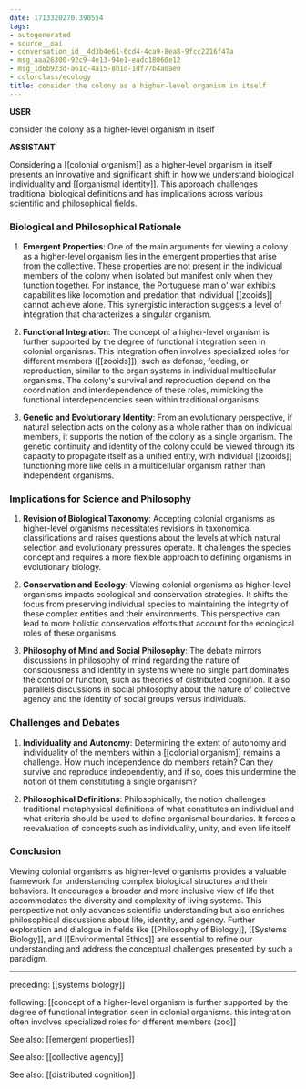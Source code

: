 ```yaml
---
date: 1713320270.390554
tags:
- autogenerated
- source__oai
- conversation_id__4d3b4e61-6cd4-4ca9-8ea8-9fcc2216f47a
- msg_aaa26300-92c9-4e13-94e1-eadc18060e12
- msg_1d6b923d-a61c-4a15-8b1d-1df77b4a0ae0
- colorclass/ecology
title: consider the colony as a higher-level organism in itself
---
```


**USER**

consider the colony as a higher-level organism in itself


**ASSISTANT**

Considering a [[colonial organism]] as a higher-level organism in itself presents an innovative and significant shift in how we understand biological individuality and [[organismal identity]]. This approach challenges traditional biological definitions and has implications across various scientific and philosophical fields.

### Biological and Philosophical Rationale

1. **Emergent Properties**: One of the main arguments for viewing a colony as a higher-level organism lies in the emergent properties that arise from the collective. These properties are not present in the individual members of the colony when isolated but manifest only when they function together. For instance, the Portuguese man o' war exhibits capabilities like locomotion and predation that individual [[zooids]] cannot achieve alone. This synergistic interaction suggests a level of integration that characterizes a singular organism.

2. **Functional Integration**: The concept of a higher-level organism is further supported by the degree of functional integration seen in colonial organisms. This integration often involves specialized roles for different members ([[zooids]]), such as defense, feeding, or reproduction, similar to the organ systems in individual multicellular organisms. The colony's survival and reproduction depend on the coordination and interdependence of these roles, mimicking the functional interdependencies seen within traditional organisms.

3. **Genetic and Evolutionary Identity**: From an evolutionary perspective, if natural selection acts on the colony as a whole rather than on individual members, it supports the notion of the colony as a single organism. The genetic continuity and identity of the colony could be viewed through its capacity to propagate itself as a unified entity, with individual [[zooids]] functioning more like cells in a multicellular organism rather than independent organisms.

### Implications for Science and Philosophy

1. **Revision of Biological Taxonomy**: Accepting colonial organisms as higher-level organisms necessitates revisions in taxonomical classifications and raises questions about the levels at which natural selection and evolutionary pressures operate. It challenges the species concept and requires a more flexible approach to defining organisms in evolutionary biology.

2. **Conservation and Ecology**: Viewing colonial organisms as higher-level organisms impacts ecological and conservation strategies. It shifts the focus from preserving individual species to maintaining the integrity of these complex entities and their environments. This perspective can lead to more holistic conservation efforts that account for the ecological roles of these organisms.

3. **Philosophy of Mind and Social Philosophy**: The debate mirrors discussions in philosophy of mind regarding the nature of consciousness and identity in systems where no single part dominates the control or function, such as theories of distributed cognition. It also parallels discussions in social philosophy about the nature of collective agency and the identity of social groups versus individuals.

### Challenges and Debates

1. **Individuality and Autonomy**: Determining the extent of autonomy and individuality of the members within a [[colonial organism]] remains a challenge. How much independence do members retain? Can they survive and reproduce independently, and if so, does this undermine the notion of them constituting a single organism?

2. **Philosophical Definitions**: Philosophically, the notion challenges traditional metaphysical definitions of what constitutes an individual and what criteria should be used to define organismal boundaries. It forces a reevaluation of concepts such as individuality, unity, and even life itself.

### Conclusion

Viewing colonial organisms as higher-level organisms provides a valuable framework for understanding complex biological structures and their behaviors. It encourages a broader and more inclusive view of life that accommodates the diversity and complexity of living systems. This perspective not only advances scientific understanding but also enriches philosophical discussions about life, identity, and agency. Further exploration and dialogue in fields like [[Philosophy of Biology]], [[Systems Biology]], and [[Environmental Ethics]] are essential to refine our understanding and address the conceptual challenges presented by such a paradigm.


---

preceding: [[systems biology]]  


following: [[concept of a higher-level organism is further supported by the degree of functional integration seen in colonial organisms. this integration often involves specialized roles for different members (zoo]]

See also: [[emergent properties]]


See also: [[collective agency]]


See also: [[distributed cognition]]